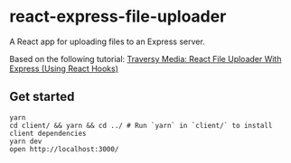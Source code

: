 # react-express-file-uploader

A React app for uploading files to an Express server.

Based on the following tutorial: [Traversy Media: React File Uploader With Express (Using React Hooks)](https://www.youtube.com/watch?v=b6Oe2puTdMQ)

## Get started

```
yarn
cd client/ && yarn && cd ../ # Run `yarn` in `client/` to install client dependencies
yarn dev
open http://localhost:3000/
```
